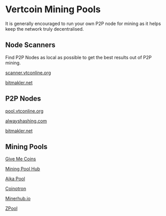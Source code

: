 # Vertcoin Mining Pools

It is generally encouraged to run your own P2P node for mining as it helps keep the network truly decentralised.


## Node Scanners
Find P2P Nodes as local as possible to get the best results out of P2P mining.

[scanner.vtconline.org](http://scanner.vtconline.org)

[bitmakler.net](https://bitmakler.net/mining_VertCoin-VTC__pools)


## P2P Nodes

[pool.vtconline.org](http://pool.vtconline.org)

[alwayshashing.com](http://vtc.alwayshashing.com:9171/static/)

[bitmakler.net](https://bitmakler.net/mining_VertCoin-VTC__pools)


## Mining Pools

[Give Me Coins](http://give-me-coins.com/vertcoin-pool)

[Mining Pool Hub](https://vertcoin.miningpoolhub.com/)

[Aika Pool](https://aikapool.com/vtc/)

[Coinotron](https://www.coinotron.com/app?action=ChartNoLogon&span=0&type=C&name=VTC)

[Minerhub.io](http://us3.minerhub.io/)

[ZPool](https://www.zpool.ca)